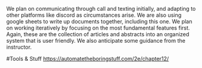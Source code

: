We plan on communicating through call and texting initially, and adapting to other platforms like discord as circumstances arise. We are also using google sheets to write up documents together, including this one. We plan on working iteratively by focusing on the most fundamental features first. Again, these are the collection of articles and abstracts into an organized system that is user friendly. We also anticipate some guidance from the instructor.

#Tools & Stuff
https://automatetheboringstuff.com/2e/chapter12/
